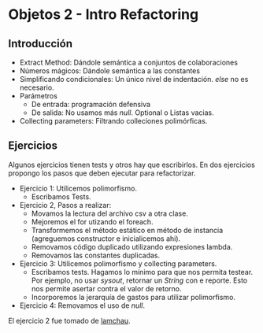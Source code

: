 # Objetos 2 - Intro Refactoring

## Introducción

- Extract Method: Dándole semántica a conjuntos de colaboraciones
- Números mágicos: Dándole semántica a las constantes
- Simplificando condicionales: Un único nivel de indentación. *else* no es necesario.
- Parámetros
    - De entrada: programación defensiva
    - De salida: No usamos más *null*. Optional o Listas vacias.
- Collecting parameters: Filtrando colleciones polimórficas.

## Ejercicios

Algunos ejercicios tienen tests y otros hay que escribirlos. En dos ejercicios propongo los pasos que deben ejecutar
para refactorizar.

- Ejercicio 1: Utilicemos polimorfismo.
    - Escribamos Tests.
- Ejercicio 2, Pasos a realizar:
    - Movamos la lectura del archivo csv a otra clase.
    - Mejoremos el for utizando el foreach.
    - Transformemos el método estático en método de instancia (agreguemos constructor e inicialicemos ahi).
    - Removamos código duplicado utilizando expresiones lambda.
    - Removamos las constantes duplicadas.
- Ejercicio 3: Utilicemos polimorfismo y collecting parameters.
    - Escribamos tests. Hagamos lo mínimo para que nos permita testear. Por ejemplo, no usar *sysout*, retornar un
      *String* con e reporte. Esto nos permite asertar contra el valor de retorno.
    - Incorporemos la jerarquía de gastos para utilizar polimorfismo.
- Ejercicio 4: Removamos el uso de *null*.

El ejercicio 2 fue tomado de [lamchau](https://github.com/lamchau/refactoring-exercise).